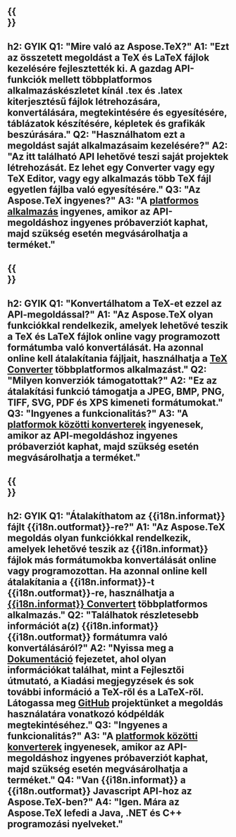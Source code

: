 ﻿---
translation: true
deploy: false
---

{{<section faq>}}
---
h2: GYIK
Q1: "Mire való az Aspose.TeX?"
A1: "Ezt az összetett megoldást a TeX és LaTeX fájlok kezelésére fejlesztették ki. A gazdag API-funkciók mellett többplatformos alkalmazáskészletet kínál .tex és .latex kiterjesztésű fájlok létrehozására, konvertálására, megtekintésére és egyesítésére, táblázatok készítésére, képletek és grafikák beszúrására."
Q2: "Használhatom ezt a megoldást saját alkalmazásaim kezelésére?"
A2: "Az itt található API lehetővé teszi saját projektek létrehozását. Ez lehet egy Converter vagy egy TeX Editor, vagy egy alkalmazás több TeX fájl egyetlen fájlba való egyesítésére."
Q3: "Az Aspose.TeX ingyenes?"
A3: "A [platformos alkalmazás](https://products.aspose.app/tex/applications) ingyenes, amikor az API-megoldáshoz ingyenes próbaverziót kaphat, majd szükség esetén megvásárolhatja a terméket."
---

{{<section faq-converter>}}
---
h2: GYIK
Q1: "Konvertálhatom a TeX-et ezzel az API-megoldással?"
A1: "Az Aspose.TeX olyan funkciókkal rendelkezik, amelyek lehetővé teszik a TeX és LaTeX fájlok online vagy programozott formátumba való konvertálását. Ha azonnal online kell átalakítania fájljait, használhatja a [TeX Converter](https://products.aspose.app/tex/conversion/) többplatformos alkalmazást."
Q2: "Milyen konverziók támogatottak?"
A2: "Ez az átalakítási funkció támogatja a JPEG, BMP, PNG, TIFF, SVG, PDF és XPS kimeneti formátumokat."
Q3: "Ingyenes a funkcionalitás?"
A3: "A [platformok közötti konverterek](https://products.aspose.app/tex/conversion) ingyenesek, amikor az API-megoldáshoz ingyenes próbaverziót kaphat, majd szükség esetén megvásárolhatja a terméket."
---

{{<section faq-converter-child>}}
---
h2: GYIK
Q1: "Átalakíthatom az {{i18n.informat}} fájlt {{i18n.outformat}}-re?"
A1: "Az Aspose.TeX megoldás olyan funkciókkal rendelkezik, amelyek lehetővé teszik az {{i18n.informat}} fájlok más formátumokba konvertálását online vagy programozottan. Ha azonnal online kell átalakítania a {{i18n.informat}}-t {{i18n.outformat}}-re, használhatja a [{{i18n.informat}} Convertert](https://products.aspose.app/tex/conversion/{{i18n.informatalsó}}) többplatformos alkalmazás."
Q2: "Találhatok részletesebb információt a(z) {{i18n.informat}} {{i18n.outformat}} formátumra való konvertálásáról?"
A2: "Nyissa meg a [Dokumentáció](https://docs.aspose.com/tex/) fejezetet, ahol olyan információkat találhat, mint a Fejlesztői útmutató, a Kiadási megjegyzések és sok további információ a TeX-ről és a LaTeX-ről. Látogassa meg [GitHub](https://github.com/aspose-tex) projektünket a megoldás használatára vonatkozó kódpéldák megtekintéséhez."
Q3: "Ingyenes a funkcionalitás?"
A3: "A [platformok közötti konverterek](https://products.aspose.app/tex/conversion) ingyenesek, amikor az API-megoldáshoz ingyenes próbaverziót kaphat, majd szükség esetén megvásárolhatja a terméket."
Q4: "Van {{i18n.informat}} a {{i18n.outformat}} Javascript API-hoz az Aspose.TeX-ben?"
A4: "Igen. Mára az Aspose.TeX lefedi a Java, .NET és C++ programozási nyelveket."
---

